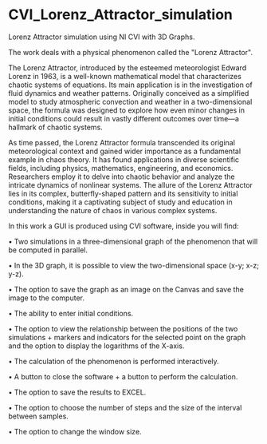 # CVI_Lorenz_Attractor_simulation
Lorenz Attractor simulation using NI CVI with 3D Graphs. 

The work deals with a physical phenomenon called the "Lorenz Attractor".

The Lorenz Attractor, introduced by the esteemed meteorologist Edward Lorenz in 1963, is a well-known mathematical model that characterizes chaotic systems of equations.
Its main application is in the investigation of fluid dynamics and weather patterns.
Originally conceived as a simplified model to study atmospheric convection and weather in a two-dimensional space, 
the formula was designed to explore how even minor changes in initial conditions could result in vastly different outcomes over time—a hallmark of chaotic systems.

As time passed, the Lorenz Attractor formula transcended its original meteorological context and gained wider importance as a fundamental example in chaos theory.
It has found applications in diverse scientific fields, including physics, mathematics, engineering, and economics.
Researchers employ it to delve into chaotic behavior and analyze the intricate dynamics of nonlinear systems.
The allure of the Lorenz Attractor lies in its complex, butterfly-shaped pattern and its sensitivity to initial conditions, 
making it a captivating subject of study and education in understanding the nature of chaos in various complex systems.


In this work a GUI is produced using CVI software, inside you will find:

  •	Two simulations in a three-dimensional graph of the phenomenon that will be computed in parallel.
  
  •	In the 3D graph, it is possible to view the two-dimensional space (x-y; x-z; y-z).
  
  •	The option to save the graph as an image on the Canvas and save the image to the computer.
  
  •	The ability to enter initial conditions.
  
  •	The option to view the relationship between the positions of the two simulations + 
  markers and indicators for the selected point on the graph and the option to display the logarithms of the X-axis.
  
  •	The calculation of the phenomenon is performed interactively.
  
  •	A button to close the software + a button to perform the calculation.
  
  •	The option to save the results to EXCEL.
  
  •	The option to choose the number of steps and the size of the interval between samples.
  
  •	The option to change the window size.

